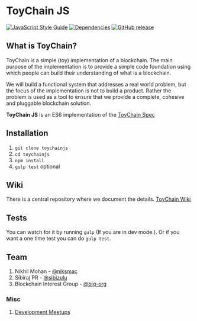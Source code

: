 # ToyChain JS

[![JavaScript Style Guide](https://img.shields.io/badge/code%20style-standard-brightgreen.svg?style=flat-square)](http://standardjs.com/) [![Dependencies](https://img.shields.io/david/strongloop/express.svg?maxAge=2592000?style=flat-square)](https://github.com/big-org/toychain) [![GitHub release](https://img.shields.io/github/release/qubyte/rubidium.svg?maxAge=2592000?style=flat-square)](https://github.com/big-org/toychain)

## What is ToyChain?
ToyChain is a simple (toy) implementation of a blockchain. The main purpose of the implementation is to provide a simple code foundation using which people can build their understanding of what is a blockchain.

We will build a functional system that addresses a real world problem, but the focus of the implementation is not to build a product. Rather the problem is used as a tool to ensure that we provide a complete, cohesive and pluggable blockchain solution.

**ToyChain JS** is an ES6 implementation of the [ToyChain Spec](https://github.com/big-org/toychain/wiki "ToyChain Blockchain Spec")

## Installation
  1. `git clone toychainjs`
  2. `cd toychainjs`
  3. `npm install`
  4. `gulp test` optional

## Wiki
There is a central repository where we document the details. [ToyChain Wiki](https://github.com/big-org/toychain/wiki "ToyChain Wiki")

## Tests
You can watch for it by running `gulp` (If you are in dev mode.). Or if you want a one time test you can do `gulp test`.

## Team
  1. Nikhil Mohan - [@niksmac](https://github.com/niksmac)
  2. Sibiraj PR - [@sibizulu](https://github.com/sibizulu)
  3. Blockchain Interest Group - [@big-org](https://github.com/big-org "Blockchain Interest Group")

### Misc

 1. [Development Meetups](https://github.com/big-org/toychain/wiki/Development-Meetups "Development Meetups")
